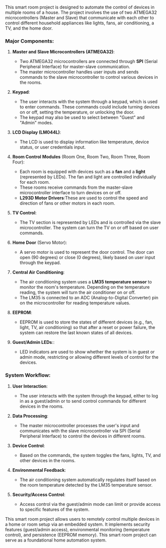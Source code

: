 This smart room project is designed to automate the control of devices in multiple rooms of a house. The project involves the use of two ATMEGA32 microcontrollers (Master and Slave) that communicate with each other to control different household appliances like lights, fans, air conditioning, a TV, and the home door. 

### Major Components:
1. **Master and Slave Microcontrollers (ATMEGA32)**:
   - Two ATMEGA32 microcontrollers are connected through **SPI** (Serial Peripheral Interface) for master-slave communication.
   - The master microcontroller handles user inputs and sends commands to the slave microcontroller to control various devices in the rooms.

2. **Keypad**:
   - The user interacts with the system through a keypad, which is used to enter commands. These commands could include turning devices on or off, setting the temperature, or unlocking the door.
   - The keypad may also be used to select between "Guest" and "Admin" modes.

3. **LCD Display (LM044L)**:
   - The LCD is used to display information like temperature, device status, or user credentials input.

4. **Room Control Modules** (Room One, Room Two, Room Three, Room Four):
   - Each room is equipped with devices such as a **fan** and a **light** (represented by LEDs). The fan and light are controlled individually for each room.
   - These rooms receive commands from the master-slave microcontroller interface to turn devices on or off.
   - **L293D Motor Drivers**:These are used to control the speed and direction of fans or other motors in each room.

5. **TV Control**:
   - The TV section is represented by LEDs and is controlled via the slave microcontroller. The system can turn the TV on or off based on user commands.

6. **Home Door** (Servo Motor):
   - A servo motor is used to represent the door control. The door can open (90 degrees) or close (0 degrees), likely based on user input through the keypad.

7. **Central Air Conditioning**:
   - The air conditioning system uses a **LM35 temperature sensor** to monitor the room's temperature. Depending on the temperature reading, the system will turn the air conditioner on or off.
   - The LM35 is connected to an ADC (Analog-to-Digital Converter) pin on the microcontroller for reading temperature values.

8. **EEPROM**:
   - EEPROM is used to store the states of different devices (e.g., fan, light, TV, air conditioning) so that after a reset or power failure, the system can restore the last known states of all devices.

9. **Guest/Admin LEDs**::
   - LED indicators are used to show whether the system is in guest or admin mode, restricting or allowing different levels of control for the devices.


### **System Workflow:**

1. **User Interaction**: 
   - The user interacts with the system through the keypad, either to log in as a guest/admin or to send control commands for different devices in the rooms.
   
2. **Data Processing**:
   - The master microcontroller processes the user's input and communicates with the slave microcontroller via SPI (Serial Peripheral Interface) to control the devices in different rooms.
   
3. **Device Control**:
   - Based on the commands, the system toggles the fans, lights, TV, and other devices in the rooms.
   
4. **Environmental Feedback**:
   - The air conditioning system automatically regulates itself based on the room temperature detected by the LM35 temperature sensor.
   
5. **Security/Access Control**:
   - Access control via the guest/admin mode can limit or provide access to specific features of the system.


This smart room project allows users to remotely control multiple devices in a home or room setup via an embedded system. It implements security features (guest/admin access), environmental monitoring (temperature control), and persistence (EEPROM memory). This smart room project can serve as a foundational home automation system.
